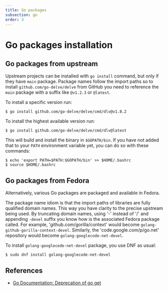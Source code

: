 ```yaml
---
title: Go packages
subsection: go
order: 3
---
```


# Go packages installation

## Go packages from upstream

Upstream projects can be installed with `go install` command, but only if they have `main` package. Package names follow the import paths so to install `github.com/go-delve/delve` from GitHub you need to reference the `main` package with a suffix like `@v1.2.3` or `@latest`.

To install a specific version run:
```console
$ go install github.com/go-delve/delve/cmd/dlv@v1.8.2
```

To install the highest available version run:
```console
$ go install github.com/go-delve/delve/cmd/dlv@latest
```

This will build and install the binary in `$GOPATH/bin`. If you have not added that to your `PATH` environment variable yet, you can do so with these commands:

```console
$ echo 'export PATH=$PATH:$GOPATH/bin' >> $HOME/.bashrc
$ source $HOME/.bashrc
```

## Go packages from Fedora

Alternatively, various Go packages are packaged and available in Fedora.

The package name idiom is that the import paths of libraries are fully qualified domain names. This way you have clarity to the precise upstream being used. By truncating domain names, using '-' instead of '/' and appending `-devel` suffix you know how is the associated Fedora package called. For example, 'github.com/gorilla/context' would become `golang-github-gorilla-context-devel`. Similarly, the 'code.google.com/p/go.net' repository would become `golang-googlecode-net-devel`.

To install `golang-googlecode-net-devel` package, you use DNF as usual:

```console
$ sudo dnf install golang-googlecode-net-devel
```

## References

- [Go Documentation: Deprecation of go get](https://go.dev/doc/go-get-install-deprecation)